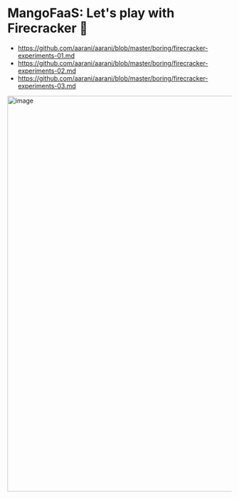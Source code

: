 # MangoFaaS: Let's play with Firecracker 🧨

- https://github.com/aarani/aarani/blob/master/boring/firecracker-experiments-01.md
- https://github.com/aarani/aarani/blob/master/boring/firecracker-experiments-02.md
- https://github.com/aarani/aarani/blob/master/boring/firecracker-experiments-03.md

<img width="1296" height="888" alt="image" src="https://github.com/user-attachments/assets/f01a2cfd-56f8-45fd-9199-924df9a0d2f1" />
